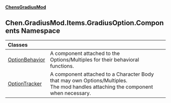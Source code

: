
#### [ChensGradiusMod](index 'index')

## Chen.GradiusMod.Items.GradiusOption.Components Namespace

| Classes | |
| :--- | :--- |
| [OptionBehavior](cwz_G2wxzba4Id7zOi0Rig 'Chen.GradiusMod.Items.GradiusOption.Components.OptionBehavior') | A component attached to the Options/Multiples for their behavioral functions.<br/> |
| [OptionTracker](u7j6jwd4UkMG2C3FwVR27w 'Chen.GradiusMod.Items.GradiusOption.Components.OptionTracker') | A component attached to a Character Body that may own Options/Multiples.<br/>The mod handles attaching the component when necessary.<br/> |
